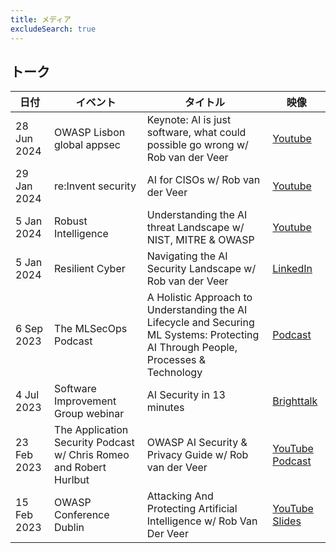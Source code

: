 ```yaml
---
title: メディア
excludeSearch: true
---
```


## トーク

| 日付 | イベント | タイトル | 映像 |
| - | - | - | - |
| 28 Jun 2024 | OWASP Lisbon global appsec | Keynote: AI is just software, what could possible go wrong w/ Rob van der Veer | [Youtube](https://www.youtube.com/watch?v=43cv4f--UU4) |
| 29 Jan 2024 | re:Invent security | AI for CISOs w/ Rob van der Veer | [Youtube](https://www.youtube.com/watch?v=wSSGK2HJPoo/) |
| 5 Jan 2024 | Robust Intelligence | Understanding the AI threat Landscape w/ NIST, MITRE & OWASP | [Youtube](https://www.robustintelligence.com/resource-center/ai-security-understanding-the-threat-landscape) |
| 5 Jan 2024 | Resilient Cyber | Navigating the AI Security Landscape w/ Rob van der Veer | [LinkedIn](https://www.linkedin.com/posts/robvanderveer_in-this-episode-i-sit-down-with-ai-and-software-activity-7147942906060800001-b8RO/) |
| 6 Sep 2023 | The MLSecOps Podcast | A Holistic Approach to Understanding the AI Lifecycle and Securing ML Systems: Protecting AI Through People, Processes & Technology | [Podcast](https://mlsecops.com/podcast/a-holistic-approach-to-understanding-the-ai-lifecycle-and-securing-ml-systems-protecting-ai-through-people-processes-technology) |
| 4 Jul 2023 | Software Improvement Group webinar | AI Security in 13 minutes | [Brighttalk](https://www.brighttalk.com/webcast/19697/586526) |
| 23 Feb 2023 | The Application Security Podcast w/ Chris Romeo and Robert Hurlbut | OWASP AI Security & Privacy Guide w/ Rob van der Veer | [YouTube](https://www.youtube.com/watch?v=SLdn3AwlCAk&) [Podcast](https://www.buzzsprout.com/1730684/12313155-rob-van-der-veer-owasp-ai-security-privacy-guide) |
| 15 Feb 2023 | OWASP Conference Dublin | Attacking And Protecting Artificial Intelligence w/ Rob Van Der Veer | [YouTube](https://www.youtube.com/watch?v=ABmWHnFrMqI) [Slides](https://github.com/OWASP/www-project-ai-security-and-privacy-guide/blob/main/assets/images/20230215-Rob-AIsecurity-Appsec-ForSharing.pdf?raw=true) |
